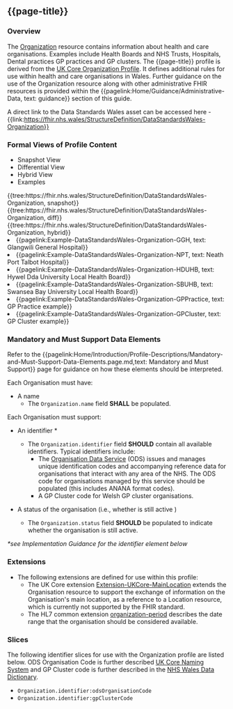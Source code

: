 <div class="warning"><span class="ImplementWarn"></span></div>

## {{page-title}}

### Overview

The [Organization](https://www.hl7.org/fhir/r4/organization.html) resource contains information about health and care organisations. Examples include Health Boards and NHS Trusts, Hospitals, Dental practices GP practices and GP clusters.  The {{page-title}} profile is derived from the [UK Core Organization Profile](https://simplifier.net/guide/uk-core-implementation-guide/Home/ProfilesandExtensions/ProfileUKCore-Organization?version=1.0.0). It defines additional rules for use within health and care organisations in Wales. Further guidance on the use of the Organization resource along with other administrative FHIR resources is provided within the {{pagelink:Home/Guidance/Administrative-Data, text: guidance}} section of this guide.

A direct link to the Data Standards Wales asset can be accessed here - {{link:https://fhir.nhs.wales/StructureDefinition/DataStandardsWales-Organization}}

### Formal Views of Profile Content
<div class="tab-wrap">
  <ul class="tab-head">
    <li class="tablink tab-active" onclick="openCity(this,'tabsnap')" data-target="tabsnap">
      Snapshot View
    </li>
    <li class="tablink" onclick="openCity(this,'tabdiff')" data-target="tabdiff">
      Differential View
    </li>
    <li class="tablink" onclick="openCity(this,'tabhybrid')" data-target="tabhybrid">
      Hybrid View
    </li>
    <li class="tablink" onclick="openCity(this,'tabeg')" data-target="tabeg">
      Examples
    </li>
  </ul>
  <div class="tab-main">
    <div id="tabsnap" class="tabcontent active">      
      {{tree:https://fhir.nhs.wales/StructureDefinition/DataStandardsWales-Organization, snapshot}}
    </div>
    <div id="tabdiff" class="tabcontent">
      {{tree:https://fhir.nhs.wales/StructureDefinition/DataStandardsWales-Organization, diff}}
  </div>
    <div id="tabhybrid" class="tabcontent">
      {{tree:https://fhir.nhs.wales/StructureDefinition/DataStandardsWales-Organization, hybrid}}
  </div>
  <div id="tabeg" class="tabcontent">
    <list>
      <li>{{pagelink:Example-DataStandardsWales-Organization-GGH, text: Glangwili General Hospital}}</li>
      <li>{{pagelink:Example-DataStandardsWales-Organization-NPT, text: Neath Port Talbot Hospital}}</li>
      <li>{{pagelink:Example-DataStandardsWales-Organization-HDUHB, text: Hywel Dda University Local Health Board}}</li>
      <li>{{pagelink:Example-DataStandardsWales-Organization-SBUHB, text: Swansea Bay University Local Health Board}}</li>
      <li>{{pagelink:Example-DataStandardsWales-Organization-GPPractice, text: GP Practice example}}</li>
      <li>{{pagelink:Example-DataStandardsWales-Organization-GPCluster, text: GP Cluster example}}</li>
    </list>
  </div>
</div>

### Mandatory and Must Support Data Elements
Refer to the {{pagelink:Home/Introduction/Profile-Descriptions/Mandatory-and-Must-Support-Data-Elements.page.md,text: Mandatory and Must Support}} page for guidance on how these elements should be interpreted.

Each Organisation must have:
* A name
  * The `Organization.name` field **SHALL** be populated.

Each Organisation must support:
* An identifier *
  * The `Organization.identifier` field **SHOULD** contain all available identifiers. Typical identifiers include:
    * The [Organisation Data Service](https://digital.nhs.uk/services/organisation-data-service) (ODS) issues and manages unique identification codes and accompanying reference data for organisations that interact with any area of the NHS. The ODS code for organisations managed by this service should be populated (this includes ANANA format codes).
    * A GP Cluster code for Welsh GP cluster organisations.

* A status of the organisation (i.e., whether is still active )
  * The `Organization.status` field **SHOULD** be populated to indicate whether the organisation is still active.

_*see Implementation Guidance for the identifier element below_

### Extensions

* The following extensions are defined for use within this profile: 
  * The UK Core extension [Extension-UKCore-MainLocation](https://simplifier.net/guide/uk-core-implementation-guide/Home/ProfilesandExtensions/ExtensionLibrary?version=1.0.0#ExtensionUKCore-MainLocation) extends the Organisation resource to support the exchange of information on the Organisation's main location, as a reference to a Location resource, which is currently not supported by the FHIR standard.
  * The HL7 common extension [organization-period](http://hl7.org/fhir/R4/extension-organization-period.html) describes the date range that the organisation should be considered available.
  


### Slices
The following identifier slices for use with the Organization profile are listed below. ODS Organisation Code is further described [UK Core Naming System](https://simplifier.net/guide/UKNamingSystems/Home?version=current) and GP Cluster code is further described in the [NHS Wales Data Dictionary](https://www.datadictionary.wales.nhs.uk/#!WordDocuments/corereferencedatastandards1.htm).
 
* `Organization.identifier:odsOrganisationCode` 
* `Organization.identifier:gpClusterCode` 
 


